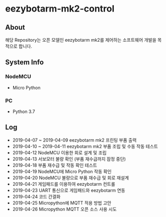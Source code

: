 # eezybotarm-mk2-control

## About
해당 Repository는 오픈 모델인 eezybotarm mk2를 제어하는 소프트웨어 개발을 목적으로 합니다.

## System Info
### NodeMCU
 - Micro Python
### PC
 - Python 3.7

## Log
- 2019-04-07 ~ 2019-04-09 eezybotarm mk2 프린팅 부품 출력
- 2019-04-10 ~ 2019-04-11 eezybotarm mk2 부품 조립 및 수동 작동 테스트
- 2019-04-12 NodeMCU 이용한 회로 설계 및 조립
- 2019-04-13 서보모터 불량 확인 (부품 재수급까지 잠정 중단)
- 2019-04-18 부품 재수급 및 작동 확인 테스트
- 2019-04-19 NodeMCU에 Micro Python 작동 확인
- 2019-04-20 NodeMCU 불량으로 부품 재수급 및 회로 재설계
- 2019-04-21 게임패드를 이용하여 eezybotarm 컨트롤
- 2019-04-23 UART 통신으로 게임패드와 eezybotarm 연동
- 2019-04-24 코드 간결화
- 2019-04-25 Micropython에 MQTT 적용 방법 고안
- 2019-04-26 Micropython MQTT 오픈 소스 사용 시도